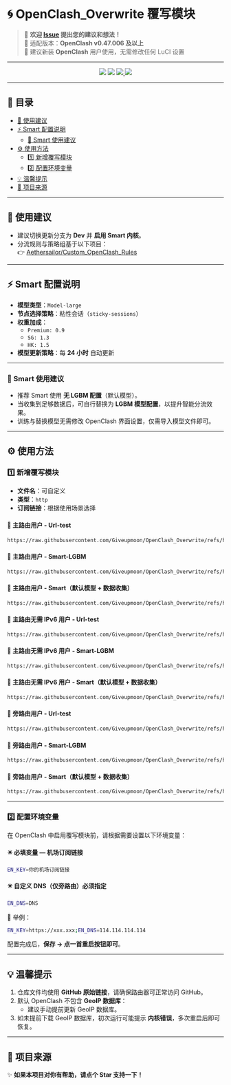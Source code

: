 # 🌀 OpenClash_Overwrite 覆写模块

> 💬 **欢迎 [Issue](https://github.com/Giveupmoon/OpenClash_Overwrite/issues) 提出您的建议和想法！**  
> 🧩 适配版本：**OpenClash v0.47.006 及以上**  
> 🧱 建议新装 **OpenClash** 用户使用，无需修改任何 LuCI 设置  

---

<p align="center">
  <img src="https://img.shields.io/github/last-commit/Giveupmoon/OpenClash_Overwrite?style=for-the-badge&logo=git&label=Last%20Update" />
  <img src="https://img.shields.io/github/repo-size/Giveupmoon/OpenClash_Overwrite?style=for-the-badge&logo=github&label=Repo%20Size" />
  <a href="https://github.com/vernesong/OpenClash" target="_blank">
    <img src="https://img.shields.io/badge/OpenClash-v0.47.006%2B-blue?style=for-the-badge&logo=openwrt" />
  </a>
  <img src="https://img.shields.io/badge/License-MIT-green?style=for-the-badge" />
</p>

---

## 📖 目录

* [📌 使用建议](#-使用建议)
* [⚡ Smart 配置说明](#-smart-配置说明)
  * [💬 Smart 使用建议](#-smart-使用建议)
* [⚙️ 使用方法](#️-使用方法)
  * [1️⃣ 新增覆写模块](#1️⃣-新增覆写模块)
  * [2️⃣ 配置环境变量](#2️⃣-配置环境变量)
* [💡 温馨提示](#-温馨提示)
* [📂 项目来源](#-项目来源)

---

## 📌 使用建议

* 建议切换更新分支为 **Dev** 并 **启用 Smart 内核**。  
* 分流规则与策略组基于以下项目：  
  👉 [Aethersailor/Custom_OpenClash_Rules](https://github.com/Aethersailor/Custom_OpenClash_Rules.git)  

---

## ⚡ Smart 配置说明

* **模型类型**：`Model-large`  
* **节点选择策略**：粘性会话（`sticky-sessions`）  
* **权重加成**：  
  * `Premium: 0.9`  
  * `SG: 1.3`  
  * `HK: 1.5`  
* **模型更新策略**：每 **24 小时** 自动更新  

---

### 💬 Smart 使用建议

* 推荐 Smart 使用 **无 LGBM 配置**（默认模型）。  
* 当收集到足够数据后，可自行替换为 **LGBM 模型配置**，以提升智能分流效果。  
* 训练与替换模型无需修改 OpenClash 界面设置，仅需导入模型文件即可。  

---

## ⚙️ 使用方法

### 1️⃣ 新增覆写模块

* **文件名**：可自定义  
* **类型**：`http`  
* **订阅链接**：根据使用场景选择  

#### 🔹 主路由用户 - Url-test

```bash
https://raw.githubusercontent.com/Giveupmoon/OpenClash_Overwrite/refs/heads/main/Overwrite/Overwrite.conf
```

#### 🔹 主路由用户 - Smart-LGBM

```bash
https://raw.githubusercontent.com/Giveupmoon/OpenClash_Overwrite/refs/heads/main/Overwrite/Overwrite-smart-LGBM.conf
```

#### 🔹 主路由用户 - Smart（默认模型 + 数据收集）

```bash
https://raw.githubusercontent.com/Giveupmoon/OpenClash_Overwrite/refs/heads/main/Overwrite/Overwrite-smart.conf
```

#### 🔹 主路由无需 IPv6 用户 - Url-test

```bash
https://raw.githubusercontent.com/Giveupmoon/OpenClash_Overwrite/refs/heads/main/Overwrite/Overwrite-noipv6.conf
```

#### 🔹 主路由无需 IPv6 用户 - Smart-LGBM

```bash
https://raw.githubusercontent.com/Giveupmoon/OpenClash_Overwrite/refs/heads/main/Overwrite/Overwrite-smart-noipv6-LGBM.conf
```

#### 🔹 主路由无需 IPv6 用户 - Smart（默认模型 + 数据收集）

```bash
https://raw.githubusercontent.com/Giveupmoon/OpenClash_Overwrite/refs/heads/main/Overwrite/Overwrite-smart-noipv6.conf
```

#### 🔹 旁路由用户 - Url-test

```bash
https://raw.githubusercontent.com/Giveupmoon/OpenClash_Overwrite/refs/heads/main/Overwrite/Overwrite-bypass.conf
```

#### 🔹 旁路由用户 - Smart-LGBM

```bash
https://raw.githubusercontent.com/Giveupmoon/OpenClash_Overwrite/refs/heads/main/Overwrite/Overwrite-smart-bypass-LGBM.conf
```

#### 🔹 旁路由用户 - Smart（默认模型 + 数据收集）

```bash
https://raw.githubusercontent.com/Giveupmoon/OpenClash_Overwrite/refs/heads/main/Overwrite/Overwrite-smart-bypass.conf
```

---

### 2️⃣ 配置环境变量

在 OpenClash 中启用覆写模块前，请根据需要设置以下环境变量：

#### ✴️ 必填变量 — 机场订阅链接

```bash
EN_KEY=你的机场订阅链接
```

#### ✴️ 自定义 DNS（仅旁路由）必须指定

```bash
EN_DNS=DNS
```

📘 举例：

```bash
EN_KEY=https://xxx.xxx;EN_DNS=114.114.114.114
```

配置完成后，**保存 → 点一首重启按钮即可**。  

---

## 💡 温馨提示

1. 仓库文件均使用 **GitHub 原始链接**，请确保路由器可正常访问 GitHub。  
2. 默认 OpenClash 不包含 **GeoIP 数据库**：
   * 建议手动提前更新 GeoIP 数据库。  
3. 如未提前下载 GeoIP 数据库，初次运行可能提示 **内核错误**，多次重启后即可恢复。  

---

## 📂 项目来源

✨ **如果本项目对你有帮助，请点个 Star 支持一下！**  
